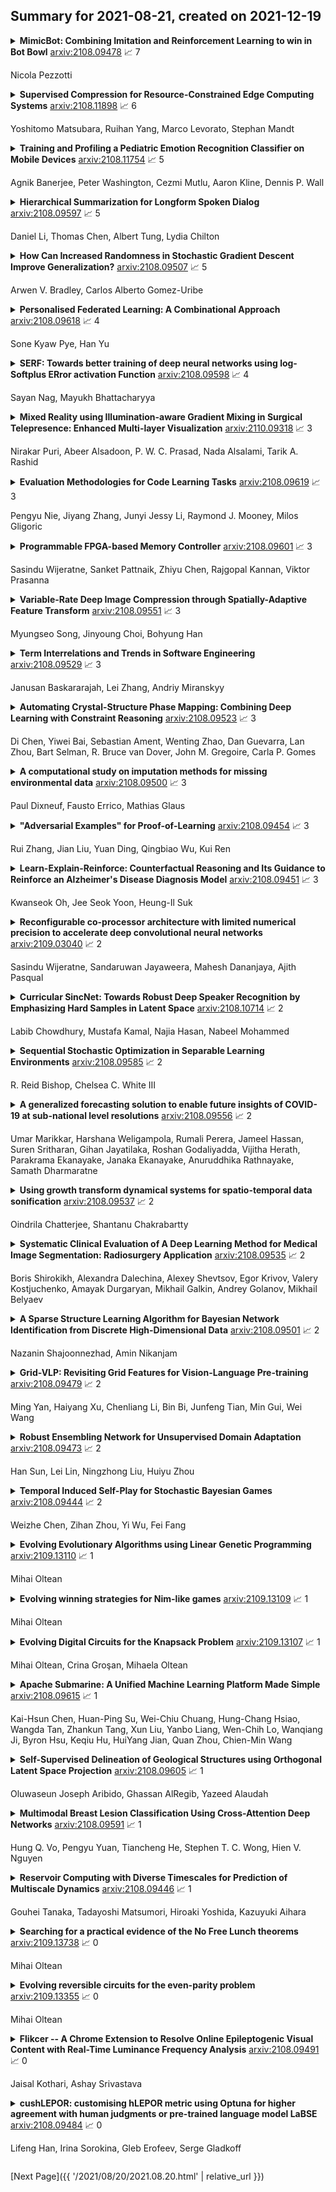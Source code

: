 ## Summary for 2021-08-21, created on 2021-12-19


<details><summary><b>MimicBot: Combining Imitation and Reinforcement Learning to win in Bot Bowl</b>
<a href="https://arxiv.org/abs/2108.09478">arxiv:2108.09478</a>
&#x1F4C8; 7 <br>
<p>Nicola Pezzotti</p></summary>
<p>

**Abstract:** This paper describe an hybrid agent trained to play in Fantasy Football AI which participated in the Bot Bowl III competition. The agent, MimicBot, is implemented using a specifically designed deep policy network and trained using a combination of imitation and reinforcement learning. Previous attempts in using a reinforcement learning approach in such context failed for a number of reasons, e.g. due to the intrinsic randomness in the environment and the large and uneven number of actions available, with a curriculum learning approach failing to consistently beat a randomly paying agent. Currently no machine learning approach can beat a scripted bot which makes use of the domain knowledge on the game. Our solution, thanks to an imitation learning and a hybrid decision-making process, consistently beat such scripted agents. Moreover we shed lights on how to more efficiently train in a reinforcement learning setting while drastically increasing sample efficiency. MimicBot is the winner of the Bot Bowl III competition, and it is currently the state-of-the-art solution.

</p>
</details>

<details><summary><b>Supervised Compression for Resource-Constrained Edge Computing Systems</b>
<a href="https://arxiv.org/abs/2108.11898">arxiv:2108.11898</a>
&#x1F4C8; 6 <br>
<p>Yoshitomo Matsubara, Ruihan Yang, Marco Levorato, Stephan Mandt</p></summary>
<p>

**Abstract:** There has been much interest in deploying deep learning algorithms on low-powered devices, including smartphones, drones, and medical sensors. However, full-scale deep neural networks are often too resource-intensive in terms of energy and storage. As a result, the bulk part of the machine learning operation is therefore often carried out on an edge server, where the data is compressed and transmitted. However, compressing data (such as images) leads to transmitting information irrelevant to the supervised task. Another popular approach is to split the deep network between the device and the server while compressing intermediate features. To date, however, such split computing strategies have barely outperformed the aforementioned naive data compression baselines due to their inefficient approaches to feature compression. This paper adopts ideas from knowledge distillation and neural image compression to compress intermediate feature representations more efficiently. Our supervised compression approach uses a teacher model and a student model with a stochastic bottleneck and learnable prior for entropy coding (Entropic Student). We compare our approach to various neural image and feature compression baselines in three vision tasks and found that it achieves better supervised rate-distortion performance while maintaining smaller end-to-end latency. We furthermore show that the learned feature representations can be tuned to serve multiple downstream tasks.

</p>
</details>

<details><summary><b>Training and Profiling a Pediatric Emotion Recognition Classifier on Mobile Devices</b>
<a href="https://arxiv.org/abs/2108.11754">arxiv:2108.11754</a>
&#x1F4C8; 5 <br>
<p>Agnik Banerjee, Peter Washington, Cezmi Mutlu, Aaron Kline, Dennis P. Wall</p></summary>
<p>

**Abstract:** Implementing automated emotion recognition on mobile devices could provide an accessible diagnostic and therapeutic tool for those who struggle to recognize emotion, including children with developmental behavioral conditions such as autism. Although recent advances have been made in building more accurate emotion classifiers, existing models are too computationally expensive to be deployed on mobile devices. In this study, we optimized and profiled various machine learning models designed for inference on edge devices and were able to match previous state of the art results for emotion recognition on children. Our best model, a MobileNet-V2 network pre-trained on ImageNet, achieved 65.11% balanced accuracy and 64.19% F1-score on CAFE, while achieving a 45-millisecond inference latency on a Motorola Moto G6 phone. This balanced accuracy is only 1.79% less than the current state of the art for CAFE, which used a model that contains 26.62x more parameters and was unable to run on the Moto G6, even when fully optimized. This work validates that with specialized design and optimization techniques, machine learning models can become lightweight enough for deployment on mobile devices and still achieve high accuracies on difficult image classification tasks.

</p>
</details>

<details><summary><b>Hierarchical Summarization for Longform Spoken Dialog</b>
<a href="https://arxiv.org/abs/2108.09597">arxiv:2108.09597</a>
&#x1F4C8; 5 <br>
<p>Daniel Li, Thomas Chen, Albert Tung, Lydia Chilton</p></summary>
<p>

**Abstract:** Every day we are surrounded by spoken dialog. This medium delivers rich diverse streams of information auditorily; however, systematically understanding dialog can often be non-trivial. Despite the pervasiveness of spoken dialog, automated speech understanding and quality information extraction remains markedly poor, especially when compared to written prose. Furthermore, compared to understanding text, auditory communication poses many additional challenges such as speaker disfluencies, informal prose styles, and lack of structure. These concerns all demonstrate the need for a distinctly speech tailored interactive system to help users understand and navigate the spoken language domain. While individual automatic speech recognition (ASR) and text summarization methods already exist, they are imperfect technologies; neither consider user purpose and intent nor address spoken language induced complications. Consequently, we design a two stage ASR and text summarization pipeline and propose a set of semantic segmentation and merging algorithms to resolve these speech modeling challenges. Our system enables users to easily browse and navigate content as well as recover from errors in these underlying technologies. Finally, we present an evaluation of the system which highlights user preference for hierarchical summarization as a tool to quickly skim audio and identify content of interest to the user.

</p>
</details>

<details><summary><b>How Can Increased Randomness in Stochastic Gradient Descent Improve Generalization?</b>
<a href="https://arxiv.org/abs/2108.09507">arxiv:2108.09507</a>
&#x1F4C8; 5 <br>
<p>Arwen V. Bradley, Carlos Alberto Gomez-Uribe</p></summary>
<p>

**Abstract:** Recent works report that increasing the learning rate or decreasing the minibatch size in stochastic gradient descent (SGD) can improve test set performance. We argue this is expected under some conditions in models with a loss function with multiple local minima. Our main contribution is an approximate but analytical approach inspired by methods in Physics to study the role of the SGD learning rate and batch size in generalization. We characterize test set performance under a shift between the training and test data distributions for loss functions with multiple minima. The shift can simply be due to sampling, and is therefore typically present in practical applications. We show that the resulting shift in local minima worsens test performance by picking up curvature, implying that generalization improves by selecting wide and/or little-shifted local minima. We then specialize to SGD, and study its test performance under stationarity. Because obtaining the exact stationary distribution of SGD is intractable, we derive a Fokker-Planck approximation of SGD and obtain its stationary distribution instead. This process shows that the learning rate divided by the minibatch size plays a role analogous to temperature in statistical mechanics, and implies that SGD, including its stationary distribution, is largely invariant to changes in learning rate or batch size that leave its temperature constant. We show that increasing SGD temperature encourages the selection of local minima with lower curvature, and can enable better generalization. We provide experiments on CIFAR10 demonstrating the temperature invariance of SGD, improvement of the test loss as SGD temperature increases, and quantifying the impact of sampling versus domain shift in driving this effect. Finally, we present synthetic experiments showing how our theory applies in a simplified loss with two local minima.

</p>
</details>

<details><summary><b>Personalised Federated Learning: A Combinational Approach</b>
<a href="https://arxiv.org/abs/2108.09618">arxiv:2108.09618</a>
&#x1F4C8; 4 <br>
<p>Sone Kyaw Pye, Han Yu</p></summary>
<p>

**Abstract:** Federated learning (FL) is a distributed machine learning approach involving multiple clients collaboratively training a shared model. Such a system has the advantage of more training data from multiple clients, but data can be non-identically and independently distributed (non-i.i.d.). Privacy and integrity preserving features such as differential privacy (DP) and robust aggregation (RA) are commonly used in FL. In this work, we show that on common deep learning tasks, the performance of FL models differs amongst clients and situations, and FL models can sometimes perform worse than local models due to non-i.i.d. data. Secondly, we show that incorporating DP and RA degrades performance further. Then, we conduct an ablation study on the performance impact of different combinations of common personalization approaches for FL, such as finetuning, mixture-of-experts ensemble, multi-task learning, and knowledge distillation. It is observed that certain combinations of personalization approaches are more impactful in certain scenarios while others always improve performance, and combination approaches are better than individual ones. Most clients obtained better performance with combined personalized FL and recover from performance degradation caused by non-i.i.d. data, DP, and RA.

</p>
</details>

<details><summary><b>SERF: Towards better training of deep neural networks using log-Softplus ERror activation Function</b>
<a href="https://arxiv.org/abs/2108.09598">arxiv:2108.09598</a>
&#x1F4C8; 4 <br>
<p>Sayan Nag, Mayukh Bhattacharyya</p></summary>
<p>

**Abstract:** Activation functions play a pivotal role in determining the training dynamics and neural network performance. The widely adopted activation function ReLU despite being simple and effective has few disadvantages including the Dying ReLU problem. In order to tackle such problems, we propose a novel activation function called Serf which is self-regularized and nonmonotonic in nature. Like Mish, Serf also belongs to the Swish family of functions. Based on several experiments on computer vision (image classification and object detection) and natural language processing (machine translation, sentiment classification and multimodal entailment) tasks with different state-of-the-art architectures, it is observed that Serf vastly outperforms ReLU (baseline) and other activation functions including both Swish and Mish, with a markedly bigger margin on deeper architectures. Ablation studies further demonstrate that Serf based architectures perform better than those of Swish and Mish in varying scenarios, validating the effectiveness and compatibility of Serf with varying depth, complexity, optimizers, learning rates, batch sizes, initializers and dropout rates. Finally, we investigate the mathematical relation between Swish and Serf, thereby showing the impact of preconditioner function ingrained in the first derivative of Serf which provides a regularization effect making gradients smoother and optimization faster.

</p>
</details>

<details><summary><b>Mixed Reality using Illumination-aware Gradient Mixing in Surgical Telepresence: Enhanced Multi-layer Visualization</b>
<a href="https://arxiv.org/abs/2110.09318">arxiv:2110.09318</a>
&#x1F4C8; 3 <br>
<p>Nirakar Puri, Abeer Alsadoon, P. W. C. Prasad, Nada Alsalami, Tarik A. Rashid</p></summary>
<p>

**Abstract:** Background and aim: Surgical telepresence using augmented perception has been applied, but mixed reality is still being researched and is only theoretical. The aim of this work is to propose a solution to improve the visualization in the final merged video by producing globally consistent videos when the intensity of illumination in the input source and target video varies. Methodology: The proposed system uses an enhanced multi-layer visualization with illumination-aware gradient mixing using Illumination Aware Video Composition algorithm. Particle Swarm Optimization Algorithm is used to find the best sample pair from foreground and background region and image pixel correlation to estimate the alpha matte. Particle Swarm Optimization algorithm helps to get the original colour and depth of the unknown pixel in the unknown region. Result: Our results showed improved accuracy caused by reducing the Mean squared Error for selecting the best sample pair for unknown region in 10 each sample for bowel, jaw and breast. The amount of this reduction is 16.48% from the state of art system. As a result, the visibility accuracy is improved from 89.4 to 97.7% which helped to clear the hand vision even in the difference of light. Conclusion: Illumination effect and alpha pixel correlation improves the visualization accuracy and produces a globally consistent composition results and maintains the temporal coherency when compositing two videos with high and inverse illumination effect. In addition, this paper provides a solution for selecting the best sampling pair for the unknown region to obtain the original colour and depth.

</p>
</details>

<details><summary><b>Evaluation Methodologies for Code Learning Tasks</b>
<a href="https://arxiv.org/abs/2108.09619">arxiv:2108.09619</a>
&#x1F4C8; 3 <br>
<p>Pengyu Nie, Jiyang Zhang, Junyi Jessy Li, Raymond J. Mooney, Milos Gligoric</p></summary>
<p>

**Abstract:** There has been a growing interest in developing machine learning (ML) models for code learning tasks, e.g., comment generation and method naming. Despite substantial increase in the effectiveness of ML models, the evaluation methodologies, i.e., the way people split datasets into training, validation, and testing sets, were not well designed. Specifically, no prior work on the aforementioned topics considered the timestamps of code and comments during evaluation (e.g., examples in the testing set might be from 2010 and examples from the training set might be from 2020). This may lead to evaluations that are inconsistent with the intended use cases of the ML models. In this paper, we formalize a novel time-segmented evaluation methodology, as well as the two methodologies commonly used in the literature: mixed-project and cross-project. We argue that time-segmented methodology is the most realistic. We also describe various use cases of ML models and provide a guideline for using methodologies to evaluate each use case. To assess the impact of methodologies, we collect a dataset of code-comment pairs with timestamps to train and evaluate several recent code learning ML models for the comment generation and method naming tasks. Our results show that different methodologies can lead to conflicting and inconsistent results. We invite the community to adopt the time-segmented evaluation methodology.

</p>
</details>

<details><summary><b>Programmable FPGA-based Memory Controller</b>
<a href="https://arxiv.org/abs/2108.09601">arxiv:2108.09601</a>
&#x1F4C8; 3 <br>
<p>Sasindu Wijeratne, Sanket Pattnaik, Zhiyu Chen, Rajgopal Kannan, Viktor Prasanna</p></summary>
<p>

**Abstract:** Even with generational improvements in DRAM technology, memory access latency still remains the major bottleneck for application accelerators, primarily due to limitations in memory interface IPs which cannot fully account for variations in target applications, the algorithms used, and accelerator architectures. Since developing memory controllers for different applications is time-consuming, this paper introduces a modular and programmable memory controller that can be configured for different target applications on available hardware resources. The proposed memory controller efficiently supports cache-line accesses along with bulk memory transfers. The user can configure the controller depending on the available logic resources on the FPGA, memory access pattern, and external memory specifications. The modular design supports various memory access optimization techniques including, request scheduling, internal caching, and direct memory access. These techniques contribute to reducing the overall latency while maintaining high sustained bandwidth. We implement the system on a state-of-the-art FPGA and evaluate its performance using two widely studied domains: graph analytics and deep learning workloads. We show improved overall memory access time up to 58% on CNN and GCN workloads compared with commercial memory controller IPs.

</p>
</details>

<details><summary><b>Variable-Rate Deep Image Compression through Spatially-Adaptive Feature Transform</b>
<a href="https://arxiv.org/abs/2108.09551">arxiv:2108.09551</a>
&#x1F4C8; 3 <br>
<p>Myungseo Song, Jinyoung Choi, Bohyung Han</p></summary>
<p>

**Abstract:** We propose a versatile deep image compression network based on Spatial Feature Transform (SFT arXiv:1804.02815), which takes a source image and a corresponding quality map as inputs and produce a compressed image with variable rates. Our model covers a wide range of compression rates using a single model, which is controlled by arbitrary pixel-wise quality maps. In addition, the proposed framework allows us to perform task-aware image compressions for various tasks, e.g., classification, by efficiently estimating optimized quality maps specific to target tasks for our encoding network. This is even possible with a pretrained network without learning separate models for individual tasks. Our algorithm achieves outstanding rate-distortion trade-off compared to the approaches based on multiple models that are optimized separately for several different target rates. At the same level of compression, the proposed approach successfully improves performance on image classification and text region quality preservation via task-aware quality map estimation without additional model training. The code is available at the project website: https://github.com/micmic123/QmapCompression

</p>
</details>

<details><summary><b>Term Interrelations and Trends in Software Engineering</b>
<a href="https://arxiv.org/abs/2108.09529">arxiv:2108.09529</a>
&#x1F4C8; 3 <br>
<p>Janusan Baskararajah, Lei Zhang, Andriy Miranskyy</p></summary>
<p>

**Abstract:** The Software Engineering (SE) community is prolific, making it challenging for experts to keep up with the flood of new papers and for neophytes to enter the field. Therefore, we posit that the community may benefit from a tool extracting terms and their interrelations from the SE community's text corpus and showing terms' trends. In this paper, we build a prototyping tool using the word embedding technique. We train the embeddings on the SE Body of Knowledge handbook and 15,233 research papers' titles and abstracts. We also create test cases necessary for validation of the training of the embeddings. We provide representative examples showing that the embeddings may aid in summarizing terms and uncovering trends in the knowledge base.

</p>
</details>

<details><summary><b>Automating Crystal-Structure Phase Mapping: Combining Deep Learning with Constraint Reasoning</b>
<a href="https://arxiv.org/abs/2108.09523">arxiv:2108.09523</a>
&#x1F4C8; 3 <br>
<p>Di Chen, Yiwei Bai, Sebastian Ament, Wenting Zhao, Dan Guevarra, Lan Zhou, Bart Selman, R. Bruce van Dover, John M. Gregoire, Carla P. Gomes</p></summary>
<p>

**Abstract:** Crystal-structure phase mapping is a core, long-standing challenge in materials science that requires identifying crystal structures, or mixtures thereof, in synthesized materials. Materials science experts excel at solving simple systems but cannot solve complex systems, creating a major bottleneck in high-throughput materials discovery. Herein we show how to automate crystal-structure phase mapping. We formulate phase mapping as an unsupervised pattern demixing problem and describe how to solve it using Deep Reasoning Networks (DRNets). DRNets combine deep learning with constraint reasoning for incorporating scientific prior knowledge and consequently require only a modest amount of (unlabeled) data. DRNets compensate for the limited data by exploiting and magnifying the rich prior knowledge about the thermodynamic rules governing the mixtures of crystals with constraint reasoning seamlessly integrated into neural network optimization. DRNets are designed with an interpretable latent space for encoding prior-knowledge domain constraints and seamlessly integrate constraint reasoning into neural network optimization. DRNets surpass previous approaches on crystal-structure phase mapping, unraveling the Bi-Cu-V oxide phase diagram, and aiding the discovery of solar-fuels materials.

</p>
</details>

<details><summary><b>A computational study on imputation methods for missing environmental data</b>
<a href="https://arxiv.org/abs/2108.09500">arxiv:2108.09500</a>
&#x1F4C8; 3 <br>
<p>Paul Dixneuf, Fausto Errico, Mathias Glaus</p></summary>
<p>

**Abstract:** Data acquisition and recording in the form of databases are routine operations. The process of collecting data, however, may experience irregularities, resulting in databases with missing data. Missing entries might alter analysis efficiency and, consequently, the associated decision-making process. This paper focuses on databases collecting information related to the natural environment. Given the broad spectrum of recorded activities, these databases typically are of mixed nature. It is therefore relevant to evaluate the performance of missing data processing methods considering this characteristic. In this paper we investigate the performances of several missing data imputation methods and their application to the problem of missing data in environment. A computational study was performed to compare the method missForest (MF) with two other imputation methods, namely Multivariate Imputation by Chained Equations (MICE) and K-Nearest Neighbors (KNN). Tests were made on 10 pretreated datasets of various types. Results revealed that MF generally outperformed MICE and KNN in terms of imputation errors, with a more pronounced performance gap for mixed typed databases where MF reduced the imputation error up to 150%, when compared to the other methods. KNN was usually the fastest method. MF was then successfully applied to a case study on Quebec wastewater treatment plants performance monitoring. We believe that the present study demonstrates the pertinence of using MF as imputation method when dealing with missing environmental data.

</p>
</details>

<details><summary><b>"Adversarial Examples" for Proof-of-Learning</b>
<a href="https://arxiv.org/abs/2108.09454">arxiv:2108.09454</a>
&#x1F4C8; 3 <br>
<p>Rui Zhang, Jian Liu, Yuan Ding, Qingbiao Wu, Kui Ren</p></summary>
<p>

**Abstract:** In S&P '21, Jia et al. proposed a new concept/mechanism named proof-of-learning (PoL), which allows a prover to demonstrate ownership of a machine learning model by proving integrity of the training procedure. It guarantees that an adversary cannot construct a valid proof with less cost (in both computation and storage) than that made by the prover in generating the proof. A PoL proof includes a set of intermediate models recorded during training, together with the corresponding data points used to obtain each recorded model. Jia et al. claimed that an adversary merely knowing the final model and training dataset cannot efficiently find a set of intermediate models with correct data points. In this paper, however, we show that PoL is vulnerable to "adversarial examples"! Specifically, in a similar way as optimizing an adversarial example, we could make an arbitrarily-chosen data point "generate" a given model, hence efficiently generating intermediate models with correct data points. We demonstrate, both theoretically and empirically, that we are able to generate a valid proof with significantly less cost than generating a proof by the prover, thereby we successfully break PoL.

</p>
</details>

<details><summary><b>Learn-Explain-Reinforce: Counterfactual Reasoning and Its Guidance to Reinforce an Alzheimer's Disease Diagnosis Model</b>
<a href="https://arxiv.org/abs/2108.09451">arxiv:2108.09451</a>
&#x1F4C8; 3 <br>
<p>Kwanseok Oh, Jee Seok Yoon, Heung-Il Suk</p></summary>
<p>

**Abstract:** Existing studies on disease diagnostic models focus either on diagnostic model learning for performance improvement or on the visual explanation of a trained diagnostic model. We propose a novel learn-explain-reinforce (LEAR) framework that unifies diagnostic model learning, visual explanation generation (explanation unit), and trained diagnostic model reinforcement (reinforcement unit) guided by the visual explanation. For the visual explanation, we generate a counterfactual map that transforms an input sample to be identified as an intended target label. For example, a counterfactual map can localize hypothetical abnormalities within a normal brain image that may cause it to be diagnosed with Alzheimer's disease (AD). We believe that the generated counterfactual maps represent data-driven and model-induced knowledge about a target task, i.e., AD diagnosis using structural MRI, which can be a vital source of information to reinforce the generalization of the trained diagnostic model. To this end, we devise an attention-based feature refinement module with the guidance of the counterfactual maps. The explanation and reinforcement units are reciprocal and can be operated iteratively. Our proposed approach was validated via qualitative and quantitative analysis on the ADNI dataset. Its comprehensibility and fidelity were demonstrated through ablation studies and comparisons with existing methods.

</p>
</details>

<details><summary><b>Reconfigurable co-processor architecture with limited numerical precision to accelerate deep convolutional neural networks</b>
<a href="https://arxiv.org/abs/2109.03040">arxiv:2109.03040</a>
&#x1F4C8; 2 <br>
<p>Sasindu Wijeratne, Sandaruwan Jayaweera, Mahesh Dananjaya, Ajith Pasqual</p></summary>
<p>

**Abstract:** Convolutional Neural Networks (CNNs) are widely used in deep learning applications, e.g. visual systems, robotics etc. However, existing software solutions are not efficient. Therefore, many hardware accelerators have been proposed optimizing performance, power and resource utilization of the implementation. Amongst existing solutions, Field Programmable Gate Array (FPGA) based architecture provides better cost-energy-performance trade-offs as well as scalability and minimizing development time. In this paper, we present a model-independent reconfigurable co-processing architecture to accelerate CNNs. Our architecture consists of parallel Multiply and Accumulate (MAC) units with caching techniques and interconnection networks to exploit maximum data parallelism. In contrast to existing solutions, we introduce limited precision 32 bit Q-format fixed point quantization for arithmetic representations and operations. As a result, our architecture achieved significant reduction in resource utilization with competitive accuracy. Furthermore, we developed an assembly-type microinstructions to access the co-processing fabric to manage layer-wise parallelism, thereby making re-use of limited resources. Finally, we have tested our architecture up to 9x9 kernel size on Xilinx Virtex 7 FPGA, achieving a throughput of up to 226.2 GOp/S for 3x3 kernel size.

</p>
</details>

<details><summary><b>Curricular SincNet: Towards Robust Deep Speaker Recognition by Emphasizing Hard Samples in Latent Space</b>
<a href="https://arxiv.org/abs/2108.10714">arxiv:2108.10714</a>
&#x1F4C8; 2 <br>
<p>Labib Chowdhury, Mustafa Kamal, Najia Hasan, Nabeel Mohammed</p></summary>
<p>

**Abstract:** Deep learning models have become an increasingly preferred option for biometric recognition systems, such as speaker recognition. SincNet, a deep neural network architecture, gained popularity in speaker recognition tasks due to its parameterized sinc functions that allow it to work directly on the speech signal. The original SincNet architecture uses the softmax loss, which may not be the most suitable choice for recognition-based tasks. Such loss functions do not impose inter-class margins nor differentiate between easy and hard training samples. Curriculum learning, particularly those leveraging angular margin-based losses, has proven very successful in other biometric applications such as face recognition. The advantage of such a curriculum learning-based techniques is that it will impose inter-class margins as well as taking to account easy and hard samples. In this paper, we propose Curricular SincNet (CL-SincNet), an improved SincNet model where we use a curricular loss function to train the SincNet architecture. The proposed model is evaluated on multiple datasets using intra-dataset and inter-dataset evaluation protocols. In both settings, the model performs competitively with other previously published work. In the case of inter-dataset testing, it achieves the best overall results with a reduction of 4\% error rate compare to SincNet and other published work.

</p>
</details>

<details><summary><b>Sequential Stochastic Optimization in Separable Learning Environments</b>
<a href="https://arxiv.org/abs/2108.09585">arxiv:2108.09585</a>
&#x1F4C8; 2 <br>
<p>R. Reid Bishop, Chelsea C. White III</p></summary>
<p>

**Abstract:** We consider a class of sequential decision-making problems under uncertainty that can encompass various types of supervised learning concepts. These problems have a completely observed state process and a partially observed modulation process, where the state process is affected by the modulation process only through an observation process, the observation process only observes the modulation process, and the modulation process is exogenous to control. We model this broad class of problems as a partially observed Markov decision process (POMDP). The belief function for the modulation process is control invariant, thus separating the estimation of the modulation process from the control of the state process. We call this specially structured POMDP the separable POMDP, or SEP-POMDP, and show it (i) can serve as a model for a broad class of application areas, e.g., inventory control, finance, healthcare systems, (ii) inherits value function and optimal policy structure from a set of completely observed MDPs, (iii) can serve as a bridge between classical models of sequential decision making under uncertainty having fully specified model artifacts and such models that are not fully specified and require the use of predictive methods from statistics and machine learning, and (iv) allows for specialized approximate solution procedures.

</p>
</details>

<details><summary><b>A generalized forecasting solution to enable future insights of COVID-19 at sub-national level resolutions</b>
<a href="https://arxiv.org/abs/2108.09556">arxiv:2108.09556</a>
&#x1F4C8; 2 <br>
<p>Umar Marikkar, Harshana Weligampola, Rumali Perera, Jameel Hassan, Suren Sritharan, Gihan Jayatilaka, Roshan Godaliyadda, Vijitha Herath, Parakrama Ekanayake, Janaka Ekanayake, Anuruddhika Rathnayake, Samath Dharmaratne</p></summary>
<p>

**Abstract:** COVID-19 continues to cause a significant impact on public health. To minimize this impact, policy makers undertake containment measures that however, when carried out disproportionately to the actual threat, as a result if errorneous threat assessment, cause undesirable long-term socio-economic complications. In addition, macro-level or national level decision making fails to consider the localized sensitivities in small regions. Hence, the need arises for region-wise threat assessments that provide insights on the behaviour of COVID-19 through time, enabled through accurate forecasts. In this study, a forecasting solution is proposed, to predict daily new cases of COVID-19 in regions small enough where containment measures could be locally implemented, by targeting three main shortcomings that exist in literature; the unreliability of existing data caused by inconsistent testing patterns in smaller regions, weak deploy-ability of forecasting models towards predicting cases in previously unseen regions, and model training biases caused by the imbalanced nature of data in COVID-19 epi-curves. Hence, the contributions of this study are three-fold; an optimized smoothing technique to smoothen less deterministic epi-curves based on epidemiological dynamics of that region, a Long-Short-Term-Memory (LSTM) based forecasting model trained using data from select regions to create a representative and diverse training set that maximizes deploy-ability in regions with lack of historical data, and an adaptive loss function whilst training to mitigate the data imbalances seen in epi-curves. The proposed smoothing technique, the generalized training strategy and the adaptive loss function largely increased the overall accuracy of the forecast, which enables efficient containment measures at a more localized micro-level.

</p>
</details>

<details><summary><b>Using growth transform dynamical systems for spatio-temporal data sonification</b>
<a href="https://arxiv.org/abs/2108.09537">arxiv:2108.09537</a>
&#x1F4C8; 2 <br>
<p>Oindrila Chatterjee, Shantanu Chakrabartty</p></summary>
<p>

**Abstract:** Sonification, or encoding information in meaningful audio signatures, has several advantages in augmenting or replacing traditional visualization methods for human-in-the-loop decision-making. Standard sonification methods reported in the literature involve either (i) using only a subset of the variables, or (ii) first solving a learning task on the data and then mapping the output to an audio waveform, which is utilized by the end-user to make a decision. This paper presents a novel framework for sonifying high-dimensional data using a complex growth transform dynamical system model where both the learning (or, more generally, optimization) and the sonification processes are integrated together. Our algorithm takes as input the data and optimization parameters underlying the learning or prediction task and combines it with the psychoacoustic parameters defined by the user. As a result, the proposed framework outputs binaural audio signatures that not only encode some statistical properties of the high-dimensional data but also reveal the underlying complexity of the optimization/learning process. Along with extensive experiments using synthetic datasets, we demonstrate the framework on sonifying Electro-encephalogram (EEG) data with the potential for detecting epileptic seizures in pediatric patients.

</p>
</details>

<details><summary><b>Systematic Clinical Evaluation of A Deep Learning Method for Medical Image Segmentation: Radiosurgery Application</b>
<a href="https://arxiv.org/abs/2108.09535">arxiv:2108.09535</a>
&#x1F4C8; 2 <br>
<p>Boris Shirokikh, Alexandra Dalechina, Alexey Shevtsov, Egor Krivov, Valery Kostjuchenko, Amayak Durgaryan, Mikhail Galkin, Andrey Golanov, Mikhail Belyaev</p></summary>
<p>

**Abstract:** We systematically evaluate a Deep Learning (DL) method in a 3D medical image segmentation task. Our segmentation method is integrated into the radiosurgery treatment process and directly impacts the clinical workflow. With our method, we address the relative drawbacks of manual segmentation: high inter-rater contouring variability and high time consumption of the contouring process. The main extension over the existing evaluations is the careful and detailed analysis that could be further generalized on other medical image segmentation tasks. Firstly, we analyze the changes in the inter-rater detection agreement. We show that the segmentation model reduces the ratio of detection disagreements from 0.162 to 0.085 (p < 0.05). Secondly, we show that the model improves the inter-rater contouring agreement from 0.845 to 0.871 surface Dice Score (p < 0.05). Thirdly, we show that the model accelerates the delineation process in between 1.6 and 2.0 times (p < 0.05). Finally, we design the setup of the clinical experiment to either exclude or estimate the evaluation biases, thus preserve the significance of the results. Besides the clinical evaluation, we also summarize the intuitions and practical ideas for building an efficient DL-based model for 3D medical image segmentation.

</p>
</details>

<details><summary><b>A Sparse Structure Learning Algorithm for Bayesian Network Identification from Discrete High-Dimensional Data</b>
<a href="https://arxiv.org/abs/2108.09501">arxiv:2108.09501</a>
&#x1F4C8; 2 <br>
<p>Nazanin Shajoonnezhad, Amin Nikanjam</p></summary>
<p>

**Abstract:** This paper addresses the problem of learning a sparse structure Bayesian network from high-dimensional discrete data. Compared to continuous Bayesian networks, learning a discrete Bayesian network is a challenging problem due to the large parameter space. Although many approaches have been developed for learning continuous Bayesian networks, few approaches have been proposed for the discrete ones. In this paper, we address learning Bayesian networks as an optimization problem and propose a score function that satisfies the sparsity and the DAG property simultaneously. Besides, we implement a block-wised stochastic coordinate descent algorithm to optimize the score function. Specifically, we use a variance reducing method in our optimization algorithm to make the algorithm work efficiently in high-dimensional data. The proposed approach is applied to synthetic data from well-known benchmark networks. The quality, scalability, and robustness of the constructed network are measured. Compared to some competitive approaches, the results reveal that our algorithm outperforms the others in evaluation metrics.

</p>
</details>

<details><summary><b>Grid-VLP: Revisiting Grid Features for Vision-Language Pre-training</b>
<a href="https://arxiv.org/abs/2108.09479">arxiv:2108.09479</a>
&#x1F4C8; 2 <br>
<p>Ming Yan, Haiyang Xu, Chenliang Li, Bin Bi, Junfeng Tian, Min Gui, Wei Wang</p></summary>
<p>

**Abstract:** Existing approaches to vision-language pre-training (VLP) heavily rely on an object detector based on bounding boxes (regions), where salient objects are first detected from images and then a Transformer-based model is used for cross-modal fusion. Despite their superior performance, these approaches are bounded by the capability of the object detector in terms of both effectiveness and efficiency. Besides, the presence of object detection imposes unnecessary constraints on model designs and makes it difficult to support end-to-end training. In this paper, we revisit grid-based convolutional features for vision-language pre-training, skipping the expensive region-related steps. We propose a simple yet effective grid-based VLP method that works surprisingly well with the grid features. By pre-training only with in-domain datasets, the proposed Grid-VLP method can outperform most competitive region-based VLP methods on three examined vision-language understanding tasks. We hope that our findings help to further advance the state of the art of vision-language pre-training, and provide a new direction towards effective and efficient VLP.

</p>
</details>

<details><summary><b>Robust Ensembling Network for Unsupervised Domain Adaptation</b>
<a href="https://arxiv.org/abs/2108.09473">arxiv:2108.09473</a>
&#x1F4C8; 2 <br>
<p>Han Sun, Lei Lin, Ningzhong Liu, Huiyu Zhou</p></summary>
<p>

**Abstract:** Recently, in order to address the unsupervised domain adaptation (UDA) problem, extensive studies have been proposed to achieve transferrable models. Among them, the most prevalent method is adversarial domain adaptation, which can shorten the distance between the source domain and the target domain. Although adversarial learning is very effective, it still leads to the instability of the network and the drawbacks of confusing category information. In this paper, we propose a Robust Ensembling Network (REN) for UDA, which applies a robust time ensembling teacher network to learn global information for domain transfer. Specifically, REN mainly includes a teacher network and a student network, which performs standard domain adaptation training and updates weights of the teacher network. In addition, we also propose a dual-network conditional adversarial loss to improve the ability of the discriminator. Finally, for the purpose of improving the basic ability of the student network, we utilize the consistency constraint to balance the error between the student network and the teacher network. Extensive experimental results on several UDA datasets have demonstrated the effectiveness of our model by comparing with other state-of-the-art UDA algorithms.

</p>
</details>

<details><summary><b>Temporal Induced Self-Play for Stochastic Bayesian Games</b>
<a href="https://arxiv.org/abs/2108.09444">arxiv:2108.09444</a>
&#x1F4C8; 2 <br>
<p>Weizhe Chen, Zihan Zhou, Yi Wu, Fei Fang</p></summary>
<p>

**Abstract:** One practical requirement in solving dynamic games is to ensure that the players play well from any decision point onward. To satisfy this requirement, existing efforts focus on equilibrium refinement, but the scalability and applicability of existing techniques are limited. In this paper, we propose Temporal-Induced Self-Play (TISP), a novel reinforcement learning-based framework to find strategies with decent performances from any decision point onward. TISP uses belief-space representation, backward induction, policy learning, and non-parametric approximation. Building upon TISP, we design a policy-gradient-based algorithm TISP-PG. We prove that TISP-based algorithms can find approximate Perfect Bayesian Equilibrium in zero-sum one-sided stochastic Bayesian games with finite horizon. We test TISP-based algorithms in various games, including finitely repeated security games and a grid-world game. The results show that TISP-PG is more scalable than existing mathematical programming-based methods and significantly outperforms other learning-based methods.

</p>
</details>

<details><summary><b>Evolving Evolutionary Algorithms using Linear Genetic Programming</b>
<a href="https://arxiv.org/abs/2109.13110">arxiv:2109.13110</a>
&#x1F4C8; 1 <br>
<p>Mihai Oltean</p></summary>
<p>

**Abstract:** A new model for evolving Evolutionary Algorithms is proposed in this paper. The model is based on the Linear Genetic Programming (LGP) technique. Every LGP chromosome encodes an EA which is used for solving a particular problem. Several Evolutionary Algorithms for function optimization, the Traveling Salesman Problem, and the Quadratic Assignment Problem are evolved by using the considered model. Numerical experiments show that the evolved Evolutionary Algorithms perform similarly and sometimes even better than standard approaches for several well-known benchmarking problems.

</p>
</details>

<details><summary><b>Evolving winning strategies for Nim-like games</b>
<a href="https://arxiv.org/abs/2109.13109">arxiv:2109.13109</a>
&#x1F4C8; 1 <br>
<p>Mihai Oltean</p></summary>
<p>

**Abstract:** An evolutionary approach for computing the winning strategy for Nim-like games is proposed in this paper. The winning strategy is computed by using the Multi Expression Programming (MEP) technique - a fast and efficient variant of the Genetic Programming (GP). Each play strategy is represented by a mathematical expression that contains mathematical operators (such as +, -, *, mod, div, and , or, xor, not) and operands (encoding the current game state). Several numerical experiments for computing the winning strategy for the Nim game are performed. The computational effort needed for evolving a winning strategy is reported. The results show that the proposed evolutionary approach is very suitable for computing the winning strategy for Nim-like games.

</p>
</details>

<details><summary><b>Evolving Digital Circuits for the Knapsack Problem</b>
<a href="https://arxiv.org/abs/2109.13107">arxiv:2109.13107</a>
&#x1F4C8; 1 <br>
<p>Mihai Oltean, Crina Groşan, Mihaela Oltean</p></summary>
<p>

**Abstract:** Multi Expression Programming (MEP) is a Genetic Programming variant that uses linear chromosomes for solution encoding. A unique feature of MEP is its ability of encoding multiple solutions of a problem in a single chromosome. In this paper we use Multi Expression Programming for evolving digital circuits for a well-known NP-Complete problem: the knapsack (subset sum) problem. Numerical experiments show that Multi Expression Programming performs well on the considered test problems.

</p>
</details>

<details><summary><b>Apache Submarine: A Unified Machine Learning Platform Made Simple</b>
<a href="https://arxiv.org/abs/2108.09615">arxiv:2108.09615</a>
&#x1F4C8; 1 <br>
<p>Kai-Hsun Chen, Huan-Ping Su, Wei-Chiu Chuang, Hung-Chang Hsiao, Wangda Tan, Zhankun Tang, Xun Liu, Yanbo Liang, Wen-Chih Lo, Wanqiang Ji, Byron Hsu, Keqiu Hu, HuiYang Jian, Quan Zhou, Chien-Min Wang</p></summary>
<p>

**Abstract:** As machine learning is applied more widely, it is necessary to have a machine learning platform for both infrastructure administrators and users including expert data scientists and citizen data scientists to improve their productivity. However, existing machine learning platforms are ill-equipped to address the "Machine Learning tech debts" such as glue code, reproducibility, and portability. Furthermore, existing platforms only take expert data scientists into consideration, and thus they are inflexible for infrastructure administrators and non-user-friendly for citizen data scientists. We propose Submarine, a unified machine learning platform, to address the challenges.

</p>
</details>

<details><summary><b>Self-Supervised Delineation of Geological Structures using Orthogonal Latent Space Projection</b>
<a href="https://arxiv.org/abs/2108.09605">arxiv:2108.09605</a>
&#x1F4C8; 1 <br>
<p>Oluwaseun Joseph Aribido, Ghassan AlRegib, Yazeed Alaudah</p></summary>
<p>

**Abstract:** We developed two machine learning frameworks that could assist in automated litho-stratigraphic interpretation of seismic volumes without any manual hand labeling from an experienced seismic interpreter. The first framework is an unsupervised hierarchical clustering model to divide seismic images from a volume into certain number of clusters determined by the algorithm. The clustering framework uses a combination of density and hierarchical techniques to determine the size and homogeneity of the clusters. The second framework consists of a self-supervised deep learning framework to label regions of geological interest in seismic images. It projects the latent-space of an encoder-decoder architecture unto two orthogonal subspaces, from which it learns to delineate regions of interest in the seismic images. To demonstrate an application of both frameworks, a seismic volume was clustered into various contiguous clusters, from which four clusters were selected based on distinct seismic patterns: horizons, faults, salt domes and chaotic structures. Images from the selected clusters are used to train the encoder-decoder network. The output of the encoder-decoder network is a probability map of the possibility an amplitude reflection event belongs to an interesting geological structure. The structures are delineated using the probability map. The delineated images are further used to post-train a segmentation model to extend our results to full-vertical sections. The results on vertical sections show that we can factorize a seismic volume into its corresponding structural components. Lastly, we showed that our deep learning framework could be modeled as an attribute extractor and we compared our attribute result with various existing attributes in literature and demonstrate competitive performance with them.

</p>
</details>

<details><summary><b>Multimodal Breast Lesion Classification Using Cross-Attention Deep Networks</b>
<a href="https://arxiv.org/abs/2108.09591">arxiv:2108.09591</a>
&#x1F4C8; 1 <br>
<p>Hung Q. Vo, Pengyu Yuan, Tiancheng He, Stephen T. C. Wong, Hien V. Nguyen</p></summary>
<p>

**Abstract:** Accurate breast lesion risk estimation can significantly reduce unnecessary biopsies and help doctors decide optimal treatment plans. Most existing computer-aided systems rely solely on mammogram features to classify breast lesions. While this approach is convenient, it does not fully exploit useful information in clinical reports to achieve the optimal performance. Would clinical features significantly improve breast lesion classification compared to using mammograms alone? How to handle missing clinical information caused by variation in medical practice? What is the best way to combine mammograms and clinical features? There is a compelling need for a systematic study to address these fundamental questions. This paper investigates several multimodal deep networks based on feature concatenation, cross-attention, and co-attention to combine mammograms and categorical clinical variables. We show that the proposed architectures significantly increase the lesion classification performance (average area under ROC curves from 0.89 to 0.94). We also evaluate the model when clinical variables are missing.

</p>
</details>

<details><summary><b>Reservoir Computing with Diverse Timescales for Prediction of Multiscale Dynamics</b>
<a href="https://arxiv.org/abs/2108.09446">arxiv:2108.09446</a>
&#x1F4C8; 1 <br>
<p>Gouhei Tanaka, Tadayoshi Matsumori, Hiroaki Yoshida, Kazuyuki Aihara</p></summary>
<p>

**Abstract:** Machine learning approaches have recently been leveraged as a substitute or an aid for physical/mathematical modeling approaches to dynamical systems. To develop an efficient machine learning method dedicated to modeling and prediction of multiscale dynamics, we propose a reservoir computing model with diverse timescales by using a recurrent network of heterogeneous leaky integrator neurons. In prediction tasks with fast-slow chaotic dynamical systems including a large gap in timescales of their subsystems dynamics, we demonstrate that the proposed model has a higher potential than the existing standard model and yields a performance comparable to the best one of the standard model even without an optimization of the leak rate parameter. Our analysis reveals that the timescales required for producing each component of target dynamics are appropriately and flexibly selected from the reservoir dynamics by model training.

</p>
</details>

<details><summary><b>Searching for a practical evidence of the No Free Lunch theorems</b>
<a href="https://arxiv.org/abs/2109.13738">arxiv:2109.13738</a>
&#x1F4C8; 0 <br>
<p>Mihai Oltean</p></summary>
<p>

**Abstract:** According to the No Free Lunch (NFL) theorems all black-box algorithms perform equally well when compared over the entire set of optimization problems. An important problem related to NFL is finding a test problem for which a given algorithm is better than another given algorithm. Of high interest is finding a function for which Random Search is better than another standard evolutionary algorithm. In this paper, we propose an evolutionary approach for solving this problem: we will evolve test functions for which a given algorithm A is better than another given algorithm B. Two ways for representing the evolved functions are employed: as GP trees and as binary strings. Several numerical experiments involving NFL-style Evolutionary Algorithms for function optimization are performed. The results show the effectiveness of the proposed approach. Several test functions for which Random Search performs better than all other considered algorithms have been evolved.

</p>
</details>

<details><summary><b>Evolving reversible circuits for the even-parity problem</b>
<a href="https://arxiv.org/abs/2109.13355">arxiv:2109.13355</a>
&#x1F4C8; 0 <br>
<p>Mihai Oltean</p></summary>
<p>

**Abstract:** Reversible computing basically means computation with less or not at all electrical power. Since the standard binary gates are not usually reversible we use the Fredkin gate in order to achieve reversibility. An algorithm for designing reversible digital circuits is described in this paper. The algorithm is based on Multi Expression Programming (MEP), a Genetic Programming variant with a linear representation of individuals. The case of digital circuits for the even-parity problem is investigated. Numerical experiments show that the MEP-based algorithm is able to easily design reversible digital circuits for up to the even-8-parity problem.

</p>
</details>

<details><summary><b>Flikcer -- A Chrome Extension to Resolve Online Epileptogenic Visual Content with Real-Time Luminance Frequency Analysis</b>
<a href="https://arxiv.org/abs/2108.09491">arxiv:2108.09491</a>
&#x1F4C8; 0 <br>
<p>Jaisal Kothari, Ashay Srivastava</p></summary>
<p>

**Abstract:** Video content with fast luminance variations, or with spatial patterns of high contrast - referred to as epileptogenic visual content - may induce seizures on viewers with photosensitive epilepsy, and even cause discomfort in users not affected by this disease. Flikcer is a web app in the form of a website and chrome extension which aims to resolve epileptic content in videos. It provides the number of possible triggers for a seizure. It also provides the timestamps for these triggers along with a safer version of the video, free to download. The algorithm is written in Python and uses machine learning and computer vision. A key aspect of the algorithm is its computational efficiency, allowing real time implementation for public users.

</p>
</details>

<details><summary><b>cushLEPOR: customising hLEPOR metric using Optuna for higher agreement with human judgments or pre-trained language model LaBSE</b>
<a href="https://arxiv.org/abs/2108.09484">arxiv:2108.09484</a>
&#x1F4C8; 0 <br>
<p>Lifeng Han, Irina Sorokina, Gleb Erofeev, Serge Gladkoff</p></summary>
<p>

**Abstract:** Human evaluation has always been expensive while researchers struggle to trust the automatic metrics. To address this, we propose to customise traditional metrics by taking advantages of the pre-trained language models (PLMs) and the limited available human labelled scores. We first re-introduce the hLEPOR metric factors, followed by the Python version we developed (ported) which achieved the automatic tuning of the weighting parameters in hLEPOR metric. Then we present the customised hLEPOR (cushLEPOR) which uses Optuna hyper-parameter optimisation framework to fine-tune hLEPOR weighting parameters towards better agreement to pre-trained language models (using LaBSE) regarding the exact MT language pairs that cushLEPOR is deployed to. We also optimise cushLEPOR towards professional human evaluation data based on MQM and pSQM framework on English-German and Chinese-English language pairs. The experimental investigations show cushLEPOR boosts hLEPOR performances towards better agreements to PLMs like LaBSE with much lower cost, and better agreements to human evaluations including MQM and pSQM scores, and yields much better performances than BLEU (data available at \url{https://github.com/poethan/cushLEPOR}). Official results show that our submissions win three language pairs including \textbf{English-German} and \textbf{Chinese-English} on \textit{News} domain via cushLEPOR(LM) and \textbf{English-Russian} on \textit{TED} domain via hLEPOR.

</p>
</details>


[Next Page]({{ '/2021/08/20/2021.08.20.html' | relative_url }})
